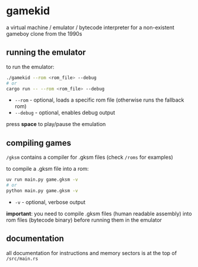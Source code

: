 # gamekid

a virtual machine / emulator / bytecode interpreter for a non-existent gameboy clone from the 1990s

## running the emulator

to run the emulator:
```bash
./gamekid --rom <rom_file> --debug
# or
cargo run -- --rom <rom_file> --debug
```

- `--rom` - optional, loads a specific rom file (otherwise runs the fallback rom)
- `--debug` - optional, enables debug output

press **space** to play/pause the emulation

## compiling games

`/gksm` contains a compiler for .gksm files (check `/roms` for examples)

to compile a .gksm file into a rom:
```bash
uv run main.py game.gksm -v
# or
python main.py game.gksm -v
```

- `-v` - optional, verbose output

**important**: you need to compile .gksm files (human readable assembly) into rom files (bytecode binary) before running them in the emulator

## documentation

all documentation for instructions and memory sectors is at the top of `/src/main.rs`
